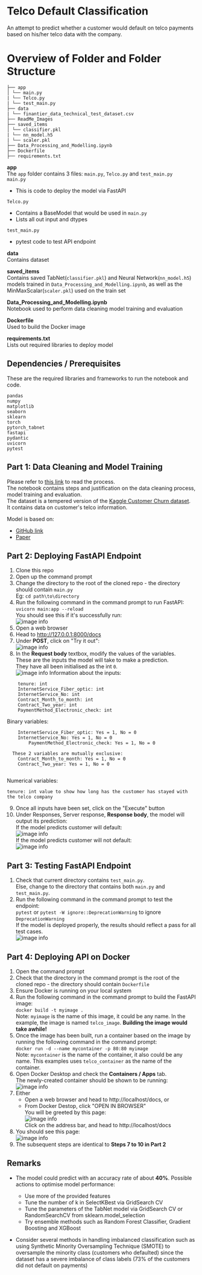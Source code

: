 # Telco Default Classification
An attempt to predict whether a customer would default on telco payments based on his/her telco data with the company.


# Overview of Folder and Folder Structure
```
├── app
│ └── main.py
| └── Telco.py
| └── test_main.py
├── data
| └── finantier_data_technical_test_dataset.csv
├── ReadMe_Images
├── saved_items
│ └── classifier.pkl
| └── nn_model.h5
| └── scaler.pkl
├── Data_Processing_and_Modelling.ipynb
├── Dockerfile
├── requirements.txt
```

**app** <br>
The `app` folder contains 3 files: `main.py`, `Telco.py` and `test_main.py` <br>
`main.py` 
- This is code to deploy the model via FastAPI

`Telco.py` <br>
- Contains a BaseModel that would be used in `main.py`
- Lists all out input and dtypes

`test_main.py` <br>
- pytest code to test API endpoint

**data**<br>
Contains dataset

**saved_items**<br>
Contains saved TabNet(`classifier.pkl`) and Neural Network(`nn_model.h5`) models trained in `Data_Processing_and_Modelling.ipynb`, as well as the MinMaxScalar(`scaler.pkl`) used on the train set

**Data_Processing_and_Modelling.ipynb**<br>
Notebook used to perform data cleaning model training and evaluation

**Dockerfile**<br>
Used to build the Docker image

**requirements.txt**<br>
Lists out required libraries to deploy model


## Dependencies / Prerequisites
These are the required libraries and frameworks to run the notebook and code.
```shell
pandas
numpy
matplotlib
seaborn
sklearn
torch
pytorch_tabnet
fastapi
pydantic
uvicorn
pytest
```

## Part 1: Data Cleaning and Model Training
Please refer to [this link](https://github.com/Gamers-Blended/Telco_Default_Classification/blob/main/Data_Processing_and_Modelling.ipynb) to read the process. <br>
The notebook contains steps and justification on the data cleaning process, model training and evaluation. <br>
The dataset is a tempered version of the [Kaggle Customer Churn dataset](https://www.kaggle.com/blastchar/telco-customer-churn). <br>
It contains data on customer's telco information.

Model is based on:
- [GitHub link](https://github.com/dreamquark-ai/tabnet)
- [Paper](https://arxiv.org/pdf/1908.07442.pdf)


## Part 2: Deploying FastAPI Endpoint
1. Clone this repo
2. Open up the command prompt
3. Change the directory to the root of the cloned repo - the directory should contain `main.py` <br>
Eg:
`cd path\to\directory`
4. Run the following command in the command prompt to run FastAPI: <br>
`uvicorn main:app --reload` <br>
You should see this if it's successfully run: <br>
![image info](./ReadMe_Images/image1.PNG)
5. Open a web browser
6. Head to http://127.0.0.1:8000/docs
7. Under **POST**, click on "Try it out": <br>
![image info](./ReadMe_Images/image2.PNG)
8. In the **Request body** textbox, modify the values of the variables. <br>
These are the inputs the model will take to make a prediction. <br>
They have all been initialised as the int `0`. <br>
![image info](./ReadMe_Images/image3.PNG)
Information about the inputs:
```
	tenure: int
	InternetService_Fiber_optic: int
	InternetService_No: int
	Contract_Month_to_month: int
	Contract_Two_year: int
	PaymentMethod_Electronic_check: int
```

Binary variables:
```
	InternetService_Fiber_optic: Yes = 1, No = 0
	InternetService_No: Yes = 1, No = 0
        PaymentMethod_Electronic_check: Yes = 1, No = 0
  
  These 2 variables are mutually exclusive:
	Contract_Month_to_month: Yes = 1, No = 0
	Contract_Two_year: Yes = 1, No = 0
  
```
Numerical variables:
```
tenure: int value to show how long has the customer has stayed with the telco company
```
9. Once all inputs have been set, click on the "Execute" button
10. Under Responses, Server response, **Response body**, the model will output its prediction: <br>
If the model predicts customer will default: <br>
![image info](./ReadMe_Images/image4.PNG) <br>
If the model predicts customer will not default: <br>
![image info](./ReadMe_Images/image5.PNG) <br>

## Part 3: Testing FastAPI Endpoint
1. Check that current directory contains `test_main.py`. <br>
Else, change to the directory that contains both `main.py` and `test_main.py`.
2. Run the following command in the command prompt to test the endpoint: <br>
`pytest` <be>
or
`pytest -W ignore::DeprecationWarning` to ignore `DeprecationWarning` <br>
If the model is deployed properly, the results should reflect a pass for all test cases. <br>
![image info](./ReadMe_Images/image6.PNG) <br>


## Part 4: Deploying API on Docker
1. Open the command prompt
2. Check that the directory in the command prompt is the root of the cloned repo - the directory should contain `Dockerfile`
3. Ensure Docker is running on your local system
4. Run the following command in the command prompt to build the FastAPI image: <br>
`docker build -t myimage .` <br>
Note: `myimage` is the name of this image, it could be any name. In the example, the image is named `telco_image`. **Building the image would take awhile!**
5. Once the image has been built, run a container based on the image by running the following command in the command prompt: <br>
`docker run -d --name mycontainer -p 80:80 myimage` <br>
Note: `mycontainer` is the name of the container, it also could be any name. This examples uses `telco_container` as the name of the container.
6. Open Docker Desktop and check the **Containers / Apps** tab. <br>
The newly-created container should be shown to be running: <br>
![image info](./ReadMe_Images/image7.PNG)	
7. Either
	- Open a web browser and head to http://localhost/docs, or
	- From Docker Destop, click "OPEN IN BROWSER" <br>
	You will be greeted by this page: <br>
	![image info](./ReadMe_Images/image8.PNG) <br>
	Click on the address bar, and head to http://localhost/docs
8. You should see this page: <br>
![image info](./ReadMe_Images/image9.PNG)
9. The subsequent steps are identical to **Steps 7 to 10 in Part 2**

## Remarks
- The model could predict with an accuracy rate of about **40%**. Possible actions to optimise model performance:
  - Use more of the provided features
  - Tune the number of k in SelectKBest via GridSearch CV
  - Tune the parameters of the TabNet model via GridSearch CV or RandomSearchCV from sklearn.model_selection
  - Try ensemble methods such as Random Forest Classifier, Gradient Boosting and XGBoost
	
- Consider several methods in handling imbalanced classification such as using Synthetic Minority Oversampling Technique (SMOTE) to oversample the minority class (customers who defaulted) since the dataset has a severe imbalance of class labels (73% of the customers did not default on payments)
